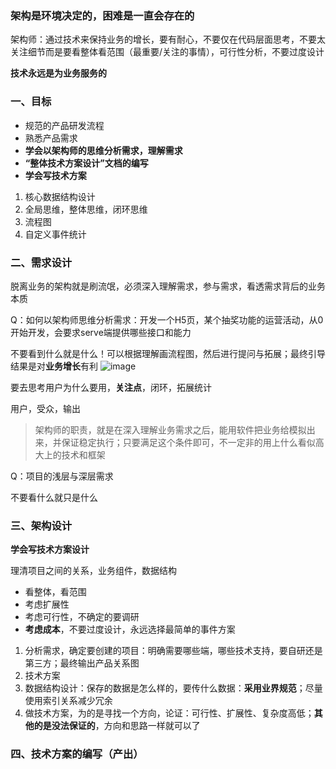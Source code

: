 ### 架构是环境决定的，困难是一直会存在的
架构师：通过技术来保持业务的增长，要有耐心，不要仅在代码层面思考，不要太关注细节而是要看整体看范围（最重要/关注的事情），可行性分析，不要过度设计

**技术永远是为业务服务的**

### 一、目标
- 规范的产品研发流程
- 熟悉产品需求
- **学会以架构师的思维分析需求，理解需求**
- **“整体技术方案设计”文档的编写**
- **学会写技术方案**

1. 核心数据结构设计
2. 全局思维，整体思维，闭环思维
3. 流程图
4. 自定义事件统计

### 二、需求设计
脱离业务的架构就是刷流氓，必须深入理解需求，参与需求，看透需求背后的业务本质

Q：如何以架构师思维分析需求：开发一个H5页，某个抽奖功能的运营活动，从0开始开发，会要求serve端提供哪些接口和能力

不要看到什么就是什么！可以根据理解画流程图，然后进行提问与拓展；最终引导结果是对**业务增长**有利
![image](https://user-images.githubusercontent.com/53267289/139676617-4e84819c-85d1-430f-93c4-c48c6dafb606.png)

要去思考用户为什么要用，**关注点**，闭环，拓展统计

用户，受众，输出

> 架构师的职责，就是在深入理解业务需求之后，能用软件把业务给模拟出来，并保证稳定执行；只要满足这个条件即可，不一定非的用上什么看似高大上的技术和框架


Q：项目的浅层与深层需求

不要看什么就只是什么

### 三、架构设计

**学会写技术方案设计**

理清项目之间的关系，业务组件，数据结构

- 看整体，看范围
- 考虑扩展性
- 考虑可行性，不确定的要调研
- **考虑成本**，不要过度设计，永远选择最简单的事件方案

1. 分析需求，确定要创建的项目：明确需要哪些端，哪些技术支持，要自研还是第三方；最终输出产品关系图
2. 技术方案
3. 数据结构设计：保存的数据是怎么样的，要传什么数据：**采用业界规范**；尽量使用索引关系减少冗余
4. 做技术方案，为的是寻找一个方向，论证：可行性、扩展性、复杂度高低；**其他的是没法保证的**，方向和思路一样就可以了

### 四、技术方案的编写（产出）



